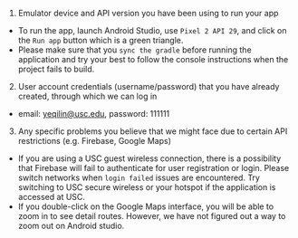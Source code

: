 1. Emulator device and API version you have been using to run your app
- To run the app, launch Android Studio, use `Pixel 2 API 29`, and click on the `Run app` button which is a green triangle.
- Please make sure that you `sync the gradle` before running the application and try your best to follow the console instructions when the project fails to build.

2. User account credentials (username/password) that you have already created, through which we can log in
  - email: yeqilin@usc.edu, password: 111111

3. Any specific problems you believe that we might face due to certain API restrictions (e.g. Firebase, Google Maps)
  - If you are using a USC guest wireless connection, there is a possibility that Firebase will fail to authenticate for user registration or login. Please switch networks when `login failed` issues are encountered. Try switching to USC secure wireless or your hotspot if the application is accessed at USC.
  - If you double-click on the Google Maps interface, you will be able to zoom in to see detail routes. However, we have not figured out a way to zoom out on Android studio.
